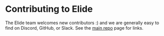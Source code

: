 # Contributing to Elide

The Elide team welcomes new contributors :) and we are generally easy to find on
Discord, GitHub, or Slack. See the
[main repo](https://github.com/elide-dev/elide) page for links.
